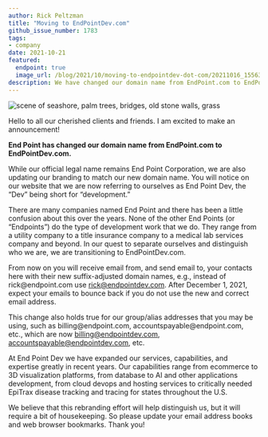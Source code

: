 ```yaml
---
author: Rick Peltzman
title: "Moving to EndPointDev.com"
github_issue_number: 1783
tags:
- company
date: 2021-10-21
featured:
  endpoint: true
  image_url: /blog/2021/10/moving-to-endpointdev-dot-com/20211016_155639-sm.jpg
description: We have changed our domain name from EndPoint.com to EndPointDev.com!
---
```


![scene of seashore, palm trees, bridges, old stone walls, grass](/blog/2021/10/moving-to-endpointdev-dot-com/20211016_155639-sm.jpg)

<!-- photo by Jon Jensen -->

Hello to all our cherished clients and friends. I am excited to make an announcement!

**End Point has changed our domain name from EndPoint.com to EndPointDev.com.**

While our official legal name remains End Point Corporation, we are also updating our branding to match our new domain name. You will notice on our website that we are now referring to ourselves as End Point Dev, the “Dev” being short for “development.”

There are many companies named End Point and there has been a little confusion about this over the years. None of the other End Points (or “Endpoints”) do the type of development work that we do. They range from a utility company to a title insurance company to a medical lab services company and beyond. In our quest to separate ourselves and distinguish who we are, we are transitioning to EndPointDev.com.

From now on you will receive email from, and send email to, your contacts here with their new suffix-adjusted domain names, e.g., instead of rick@<del></del>endpoint.com use rick@endpointdev.com. After December 1, 2021, expect your emails to bounce back if you do not use the new and correct email address.

This change also holds true for our group/​alias addresses that you may be using, such as billing@<del></del>endpoint.com, accountspayable@<del></del>endpoint.com, etc., which are now billing@endpointdev.com, accountspayable@endpointdev.com, etc.

At End Point Dev we have expanded our services, capabilities, and expertise greatly in recent years. Our capabilities range from ecommerce to 3D visualization platforms, from database to AI and other applications development, from cloud devops and hosting services to critically needed EpiTrax disease tracking and tracing for states throughout the U.S.

We believe that this rebranding effort will help distinguish us, but it will require a bit of housekeeping. So please update your email address books and web browser bookmarks. Thank you!
